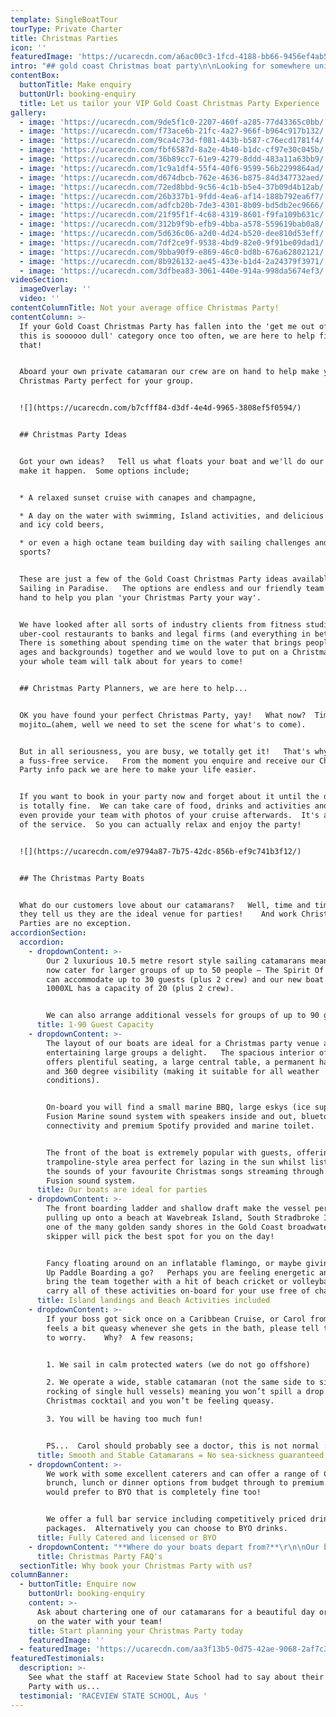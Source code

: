 ```yaml
---
template: SingleBoatTour
tourType: Private Charter
title: Christmas Parties
icon: ''
featuredImage: 'https://ucarecdn.com/a6ac00c3-1fcd-4188-bb66-9456ef4ab5df/'
intro: "## gold coast Christmas boat party\n\nLooking for somewhere unique to host this year’s work Christmas Party?  How does a Boat Cruise aboard your own private catamaran sound?  You’ll be sailing in the beautiful Gold Coast sunshine surrounded by crystal blue waters, isolated islands and golden beaches, sipping on icy cold drinks and enjoying delicious food.\n\nSounds awesome right?   Yes, we know.  We are out on the water every day and it still makes us smile to see how much our guests enjoy the experience.\r\n\nSailing in Paradise would love to create a Christmas Party that you and your guests will remember forever!     So please fill out our enquiry form, send us an email or give us a bell.  We are a friendly, professional crew and we’d love the chance to chat with you."
contentBox:
  buttonTitle: Make enquiry
  buttonUrl: booking-enquiry
  title: Let us tailor your VIP Gold Coast Christmas Party Experience
gallery:
  - image: 'https://ucarecdn.com/9de5f1c0-2207-460f-a285-77d43365c0bb/'
  - image: 'https://ucarecdn.com/f73ace6b-21fc-4a27-966f-b964c917b132/'
  - image: 'https://ucarecdn.com/9ca4c73d-f081-443b-b587-c76ecd1781f4/'
  - image: 'https://ucarecdn.com/fbf6587d-8a2e-4b40-b1dc-cf97e30c045b/'
  - image: 'https://ucarecdn.com/36b89cc7-61e9-4279-8ddd-483a11a63bb9/'
  - image: 'https://ucarecdn.com/1c9a1df4-55f4-40f6-9599-56b2299864ad/'
  - image: 'https://ucarecdn.com/d674dbcb-762e-4636-b875-84d347732aed/'
  - image: 'https://ucarecdn.com/72ed8bbd-9c56-4c1b-b5e4-37b09d4b12ab/'
  - image: 'https://ucarecdn.com/26b337b1-9fdd-4ea6-af14-188b792ea6f7/'
  - image: 'https://ucarecdn.com/adfcb20b-7de3-4301-8b09-bd5db2ec9666/'
  - image: 'https://ucarecdn.com/21f95f1f-4c68-4319-8601-f9fa109b631c/'
  - image: 'https://ucarecdn.com/312b9f9b-efb9-4bba-a578-559619bab0a8/'
  - image: 'https://ucarecdn.com/5d636c06-a2d0-4d24-b520-dee810d53eff/'
  - image: 'https://ucarecdn.com/7df2ce9f-9538-4bd9-82e0-9f91be09dad1/'
  - image: 'https://ucarecdn.com/9bba90f9-e869-46c0-bd8b-676a62802121/'
  - image: 'https://ucarecdn.com/8b926132-ae45-433e-b1d4-2a24379f3971/'
  - image: 'https://ucarecdn.com/3dfbea83-3061-440e-914a-998da5674ef3/'
videoSection:
  imageOverlay: ''
  video: ''
contentColumnTitle: Not your average office Christmas Party!
contentColumn: >-
  If your Gold Coast Christmas Party has fallen into the 'get me out of here
  this is soooooo dull' category once too often, we are here to help fix
  that!   


  Aboard your own private catamaran our crew are on hand to help make your
  Christmas Party perfect for your group.  


  ![](https://ucarecdn.com/b7cfff84-d3df-4e4d-9965-3808ef5f0594/)


  ## Christmas Party Ideas


  Got your own ideas?   Tell us what floats your boat and we'll do our best to
  make it happen.  Some options include;


  * A relaxed sunset cruise with canapes and champagne,

  * A day on the water with swimming, Island activities, and delicious BBQ lunch
  and icy cold beers,

  * or even a high octane team building day with sailing challenges and water
  sports?


  These are just a few of the Gold Coast Christmas Party ideas available with
  Sailing in Paradise.   The options are endless and our friendly team are on
  hand to help you plan 'your Christmas Party your way'.  


  We have looked after all sorts of industry clients from fitness studios and
  uber-cool restaurants to banks and legal firms (and everything in between).  
  There is something about spending time on the water that brings people (of all
  ages and backgrounds) together and we would love to put on a Christmas Party
  your whole team will talk about for years to come!


  ## Christmas Party Planners, we are here to help...


  OK you have found your perfect Christmas Party, yay!   What now?  Time for a
  mojito…(ahem, well we need to set the scene for what's to come).


  But in all seriousness, you are busy, we totally get it!   That's why we offer
  a fuss-free service.   From the moment you enquire and receive our Christmas
  Party info pack we are here to make your life easier.   


  If you want to book in your party now and forget about it until the day that
  is totally fine.  We can take care of food, drinks and activities and we will
  even provide your team with photos of your cruise afterwards.  It's all part
  of the service.  So you can actually relax and enjoy the party!  


  ![](https://ucarecdn.com/e9794a87-7b75-42dc-856b-ef9c741b3f12/)


  ## The Christmas Party Boats


  What do our customers love about our catamarans?   Well, time and time again
  they tell us they are the ideal venue for parties!    And work Christmas
  Parties are no exception.
accordionSection:
  accordion:
    - dropdownContent: >-
        Our 2 luxurious 10.5 metre resort style sailing catamarans mean we can
        now cater for larger groups of up to 50 people – The Spirit Of Gwonda
        can accommodate up to 30 guests (plus 2 crew) and our new boat the
        1000XL has a capacity of 20 (plus 2 crew).


        We can also arrange additional vessels for groups of up to 90 guests.
      title: 1-90 Guest Capacity
    - dropdownContent: >-
        The layout of our boats are ideal for a Christmas party venue and make
        entertaining large groups a delight.   The spacious interior of the boat
        offers plentiful seating, a large central table, a permanent hard roof
        and 360 degree visibility (making it suitable for all weather
        conditions).


        On-board you will find a small marine BBQ, large eskys (ice supplied),
        Fusion Marine sound system with speakers inside and out, bluetooth
        connectivity and premium Spotify provided and marine toilet.


        The front of the boat is extremely popular with guests, offering a
        trampoline-style area perfect for lazing in the sun whilst listening to
        the sounds of your favourite Christmas songs streaming through our
        Fusion sound system.
      title: Our boats are ideal for parties
    - dropdownContent: >-
        The front boarding ladder and shallow draft make the vessel perfect for
        pulling up onto a beach at Wavebreak Island, South Stradbroke Island or
        one of the many golden sandy shores in the Gold Coast broadwater. Your
        skipper will pick the best spot for you on the day!


        Fancy floating around on an inflatable flamingo, or maybe giving Stand
        Up Paddle Boarding a go?   Perhaps you are feeling energetic and want to
        bring the team together with a hit of beach cricket or volleyball.   We
        carry all of these activities on-board for your use free of charge.
      title: Island landings and Beach Activities included
    - dropdownContent: >-
        If your boss got sick once on a Caribbean Cruise, or Carol from accounts
        feels a bit queasy whenever she gets in the bath, please tell them not
        to worry.    Why?  A few reasons;


        1. We sail in calm protected waters (we do not go offshore)

        2. We operate a wide, stable catamaran (not the same side to side
        rocking of single hull vessels) meaning you won’t spill a drop of your
        Christmas cocktail and you won’t be feeling queasy.

        3. You will be having too much fun!


        PS...  Carol should probably see a doctor, this is not normal :-)
      title: Smooth and Stable Catamarans = No sea-sickness guaranteed
    - dropdownContent: >-
        We work with some excellent caterers and can offer a range of Christmas,
        brunch, lunch or dinner options from budget through to premium.   If you
        would prefer to BYO that is completely fine too!


        We offer a full bar service including competitively priced drinks
        packages.  Alternatively you can choose to BYO drinks.
      title: Fully Catered and licensed or BYO
    - dropdownContent: "**Where do your boats depart from?**\r\n\nOur boats are berthed at D9 and D10 at Marina Mirage. Please see the 'contact us' page on our website for further details and a map. Marina Mirage is about 10 mins from Surfers and 15 mins from Broadbeach.\r\n\n\r\n\n**Where can I park?**\r\n\nThere is plentiful free parking underneath the Marina Mirage Shopping Centre which you are permitted to use.\r\n\n\r\n\n**What about other transport options?**\r\n\nThere are lots of ways to get to the boat! The most popular (and cost effective/convenient) if often via Maxi Taxis.\r  We can also help to arrange bus transfers for larger groups.  \n\n\n\n\r**Can you please help me out with catering/drinks?**\r\n\nYes, we offer catering and drinks service for your convenience. Please request our full catering list as advance bookings are required. We offer a range of catering options from grazing boards, to tapas and private chefs.\r\n\n****\n\n**Can I BYO food and drink?**\r\n\nYes if you would like to bring your own food and drinks on board that is completely fine.\r\n\n\r\n\n**Do you have Eskies on board?**\r\n\nYes we do and we also provide ice. The eskies are very large and can be used for food or drink.\r\n\n\r\n\n**Where can we go on our charter?**\r\n\nWe operate in the calm, protected waters of the Gold Coast Broadwater. Where to go very much depends on what you would like to do and how long your boat charter is for so please feel free to discuss this with our team. In a 3 hour charter during the day our guests usually love a swim stop at Wavebreak Island where you can enjoy the range of island activities on board. Your skipper can make recommendations on the day, if you don't wish to swim you could also go up and sail around the millionaires mansions at Sovereign Islands.\r\n\nIn the evening we usually recommend sailing north to watch the sunset and returning to the southern part of the Broadwater to see the city lights after dark which are just beautiful.\r\n\n\r\n\n**Will I get seasick?**\r\n\nNope. We operate in the calm, protected waters of the Gold Coast Broadwater. We do not go\r offshore (into the open ocean) so we do not experience large waves. Our catamarans are very stable, and do not have the same side to side rocking motion as experienced by single hull vessels so you won't get seasick :-).\r\n\n\r\n\n**What happens if it rains?**\r\n\n\r\n\nFirst of all remember...a little rain doesn't stop a great time on our boats especially in the warm Gold Coast endless summer... But do rest assured that we have a very generous wet weather policy as we want you to enjoy your time on board the boat, so if there is torrential rain or storms at the time you will be able to cancel or reschedule your cruise. Please see the full booking policy provided with your invoice for full details or contact our team."
      title: Christmas Party FAQ's
  sectionTitle: Why book your Christmas Party with us?
columnBanner:
  - buttonTitle: Enquire now
    buttonUrl: booking-enquiry
    content: >-
      Ask about chartering one of our catamarans for a beautiful day or evening
      on the water with your team!
    title: Start planning your Christmas Party today
    featuredImage: ''
  - featuredImage: 'https://ucarecdn.com/aa3f13b5-0d75-42ae-9068-2af7c395a965/'
featuredTestimonials:
  description: >-
    See what the staff at Raceview State School had to say about their Christmas
    Party with us...
  testimonial: 'RACEVIEW STATE SCHOOL, Aus '
---
```


